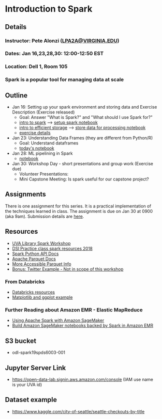 # Introduction to Spark

## Details
### Instructor: Pete Alonzi (LPA2A@VIRGINIA.EDU)
### Dates: Jan 16,23,28,30: 12:00-12:50 EST
### Location: Dell 1, Room 105
### Spark is a popular tool for managing data at scale

## Outline
* Jan 16: Setting up your spark environment and storing data and Exercise Description (Exercise released)
  * Goal: Answer "What is Spark?" and "What should I use Spark for?"
  * [intro to spark](https://github.com/UVA-DSI/Open-Data-Lab/blob/master/education/Spark19SpDS6003-001/spark_intro.md) --> [setup spark notebook](https://github.com/UVA-DSI/Open-Data-Lab/blob/master/education/Spark19SpDS6003-001/setup.ipynb)
  * [intro to efficient storage](https://github.com/UVA-DSI/Open-Data-Lab/blob/master/education/Spark19SpDS6003-001/efficient_storage.md) --> [store data for processing notebook](https://github.com/UVA-DSI/Open-Data-Lab/blob/master/education/Spark19SpDS6003-001/data_storage.ipynb)
  * [exercise details](https://github.com/UVA-DSI/Open-Data-Lab/blob/master/education/Spark19SpDS6003-001/exercise_submissions/README.md)
* Jan 23: Understanding Data Frames (they are different from Python/R) 
  * Goal: Understand dataframes
  * [today's notebook](https://github.com/UVA-DSI/Open-Data-Lab/blob/master/education/Spark19SpDS6003-001/dataframes.ipynb)
* Jan 28: ML pipelining in Spark
  * [notebook](https://github.com/UVA-DSI/Open-Data-Lab/blob/master/education/Spark19SpDS6003-001/machine_learning.ipynb)
* Jan 30: Workshop Day - short presentations and group work (Exercise due)
  * Volunteer Presentations:
  * Mini Capstone Meeting: Is spark useful for our capstone project?

## Assignments
There is one assignment for this series. It is a practical implementation of the techniques learned in class. The assignment is due on Jan 30 at 0900 (aka 9am). Submission details are [here](https://github.com/UVA-DSI/Open-Data-Lab/tree/master/education/Spark19SpDS6003-001/exercise_submissions). 

## Resources
* [UVA Library Spark Workshop](https://github.com/alonzi/spark-intro)
* [DSI Practice class spark resources 2018](https://github.com/alonzi/spark)
* [Spark Python API Docs](https://spark.apache.org/docs/latest/api/python/index.html#)
* [Apache Parquet Docs](https://parquet.apache.org/)
* [More Accessible Parquet Info](https://spoddutur.github.io/spark-notes/deep_dive_into_storage_formats.html)
* [Bonus: Twitter Example - Not in scope of this workshop](https://www.toptal.com/apache/apache-spark-streaming-twitter?!)
### From Databricks
* [Databricks resources](https://docs.databricks.com/index.html)
* [Matplotlib and ggplot example](https://docs.databricks.com/user-guide/visualizations/matplotlib-and-ggplot.html?1)
### Further Reading about Amazon EMR - Elastic MapReduce
* [Using Apache Spark with Amazon SageMaker](https://docs.aws.amazon.com/sagemaker/latest/dg/apache-spark.html)
* [Build Amazon SageMaker notebooks backed by Spark in Amazon EMR](https://aws.amazon.com/blogs/machine-learning/build-amazon-sagemaker-notebooks-backed-by-spark-in-amazon-emr/)

## S3 bucket
* odl-spark19spds6003-001

## Jupyter Server Link
* https://open-data-lab.signin.aws.amazon.com/console (IAM use name is your UVA id)

## Dataset example
* https://www.kaggle.com/city-of-seattle/seattle-checkouts-by-title 
